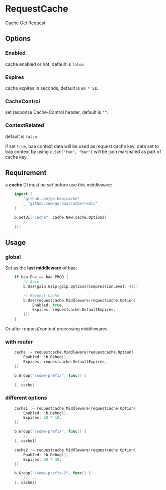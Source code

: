 # RequestCache
Cache Get Request

## Options

### Enabled

cache enabled or not, default is `false`.

### Expires

cache expires in seconds, default is `60 * 5`s.

### CacheControl

set response Cache-Control header, default is `""`.

### ContextRelated

default is `false`.

if set `true`, baa context data will be used as request cache key.
data set to baa context by using `c.Set("foo", "bar")` will be json marshaled as part of cache key.

## Requirement

a **cache** DI must be set before use this middleware:

```go
	import (
		"github.com/go-baa/cache"
		_ "github.com/go-baa/cache/redis"
	)

	b.SetDI("cache", cache.New(cache.Options{
		// ...
	}))
```

## Usage

### global
Set as the **last middleware** of baa:
```go
	if baa.Env == baa.PROD {
		// Gzip
		b.Use(gzip.Gzip(gzip.Options{CompressionLevel: 4}))

		// Request Cache
		b.Use(requestcache.Middleware(requestcache.Option{
			Enabled: true,
			Expires: requestcache.DefaultExpires,
		}))
	}
```
Or after request/content processing middlewares.

### with router

```go
	cache := requestcache.Middleware(requestcache.Option{
		Enabled: !b.Debug(),
		Expires: requestcache.DefaultExpires,
	})

	b.Group("/some-prefix", func() {
		// ...
	}, cache)
```

### different options

```go
	cache1 := requestcache.Middleware(requestcache.Option{
		Enabled: !b.Debug(),
		Expires: 60 * 10,
	})

	b.Group("/some-prefix", func() {
		// ...
	}, cache1)

	cache2 := requestcache.Middleware(requestcache.Option{
		Enabled: !b.Debug(),
		Expires: 60 * 30,
	})

	b.Group("/some-prefix-2", func() {
		// ...
	}, cache2)
```